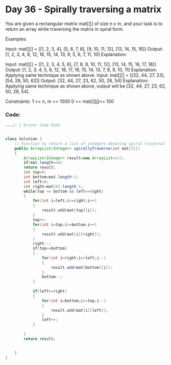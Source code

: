 # Day 36 - Spirally traversing a matrix

You are given a rectangular matrix mat[][] of size n x m, and your task is to return an array while traversing the matrix in spiral form.

Examples:

Input: mat[][] = [[1, 2, 3, 4], [5, 6, 7, 8], [9, 10, 11, 12], [13, 14, 15, 16]]
Output: [1, 2, 3, 4, 8, 12, 16, 15, 14, 13, 9, 5, 6, 7, 11, 10]
Explanation: 


Input: mat[][] = [[1, 2, 3, 4, 5, 6], [7, 8, 9, 10, 11, 12], [13, 14, 15, 16, 17, 18]]
Output: [1, 2, 3, 4, 5, 6, 12, 18, 17, 16, 15, 14, 13, 7, 8, 9, 10, 11]
Explanation: Applying same technique as shown above.
Input: mat[][] = [[32, 44, 27, 23], [54, 28, 50, 62]]
Output: [32, 44, 27, 23, 62, 50, 28, 54]
Explanation: Applying same technique as shown above, output will be [32, 44, 27, 23, 62, 50, 28, 54].

Constraints:
1 <= n, m <= 1000
0 <= mat[i][j]<= 100

### Code:
```java
...// } Driver Code Ends


class Solution {
    // Function to return a list of integers denoting spiral traversal of matrix.
    public ArrayList<Integer> spirallyTraverse(int mat[][]) 
    {
        ArrayList<Integer> result=new ArrayList<>();
        if(mat.length==0)
        return result;
        int top=0;
        int bottom=mat.length-1;
        int left=0;
        int right=mat[0].length-1;
        while(top <= bottom && left<=right)
        {
            for(int i=left;i<=right;i++)
            {
                result.add(mat[top][i]);
            }
            top++;
            for(int i=top;i<=bottom;i++)
            {
                result.add(mat[i][right]);
            }
            right--;
            if(top<=bottom)
            {
                for(int i=right;i>=left;i--)
                {
                    result.add(mat[bottom][i]);
                }
                bottom--;
            }
             
            if(left<=right)
            {
                for(int i=bottom;i>=top;i--)
                {
                    result.add(mat[i][left]);
                }
                left++;
            }
            
        }
        return result;
        
        
    }
}

```